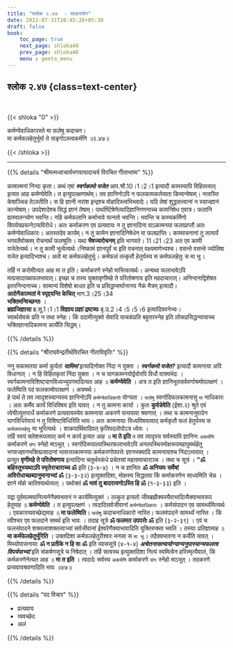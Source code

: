 ```yaml
---
title: "श्लोक २.४७  - साङ्ययोग"
date: 2022-07-31T20:45:26+05:30
draft: false
book:
    toc_page: true
    next_page: shloka48
    prev_page: shloka46
    menu : geeta_menu
---
```




## श्लोक २.४७ {class=text-center}

<br/>

{{< shloka  "0"  >}}

कर्मण्येवाधिकारस्ते मा फलेषु कदाचन।  
मा कर्मफलहेतुर्भूर्मा ते सङ्गोऽस्त्वकर्मणि ॥२.४७॥

{{< /shloka >}}

---


{{% details "श्रीमत्मध्वाचार्यभगवत्पादाचर्य विरचित  गीताभाष्य" %}}

कामात्मनां निन्दा कृता। कथं एषां ***स्वर्गकामो यजेत*** आप.श्रौ.10।1।2।1 
इत्यादौ कामस्यापि विहितत्वात् इत्यत आह कर्मण्येवेति। त इत्युपलक्षणार्थम्। 
तव ज्ञानिनोऽपि न फलकामकर्तव्यता किम्वन्येषाम्। नत्वस्ति केषाञ्चिन्न तेऽस्तीति। 
स हि ज्ञानी नरांश इन्द्रश्च मोहादिस्त्वभिभवादेः। 
यदि तेषां शुद्धसत्त्वानां न स्याज्ज्ञानं कान्येषाम्। उपदेशादेश्च सिद्धं ज्ञानं तेषाम्।
पार्थार्ष्टिषेणेत्यादिज्ञानिगणनाच्च कामनिषेध एवात्र। फलानि ह्यस्वातन्त्र्येण भवन्ति। 
नहि कर्मफलानि कर्माभावे यत्नतो भवन्ति। भवन्ति च काम्यकर्मिणो विपर्ययप्रयत्नेऽप्यविरोधे। 
अतः कर्माकरण एव प्रत्यवायः न तु ज्ञानादिना वाऽकामनया फलाप्राप्तौ अतः कर्मण्येवाधिकारः। 
अतस्तदेव कार्यम्। न तु कामेन ज्ञानादिनिषेधेन वा फलप्राप्तिः। 
कामवचनानां तु तात्पर्यं भगवतैवोक्तम् रोचनार्थं फलश्रुतिः। 
यथा **भैषज्यरोचनम्** इति भागवते। 11।21।23 अत एव कामी यजेतेत्यर्थः। 
न तु कामी भूत्वेत्यर्थः।निष्कामं ज्ञानपूर्वं च इति वचनात् वक्ष्यमाणेभ्यश्च। 
वसन्ते वसन्ते ज्योतिषा यजेत इत्यादिभ्यश्च। अतो मा कर्मफलहेतुर्भूः। 
कर्मफलं तत्कृतौ हेतुर्यस्य स कर्मफलहेतुः स मा भूः।

तर्हि न करोमीत्यत आह मा त इति। कर्माकरणे स्नेहो मास्त्वित्यर्थः। 
अन्यथा फलाभावेऽपि मत्प्रसादाख्यफलभावात्। 
इच्छा च तस्य युक्तावृणीमहे ते परितोषणाय इति महदाचारात्। 
अनिन्दनाद्विशेषत इतरनिन्दनाच्च। सामान्यं विशेषो बाधत इति च प्रसिद्धम्सर्घानानय 
नैकं मैत्रम् इत्यादौ।  
**अतोनैकात्मतां मे स्पृद्दयन्ति केचित्** भाग.3।25।34  
**भक्तिमन्विच्छन्तः** ।  
**ब्रह्मजिज्ञासा** ब्र.सू.1।1।1 
**विज्ञाय प्रज्ञां द्रष्टव्यः** बृ.उ.2।4।5।5।6 इत्यादिववनेभ्यः।  
स्वार्थसेवकं प्रति न तथा स्नेहः। किं ददामीत्युक्ते सेवादि याचकंप्रति बहुतरस्नेह इति लोकप्रसिद्धन्यायाच्च भक्तिज्ञानादिकामना कार्येति सिद्धम्।

{{% /details %}}



{{% details "श्रीराघवेन्द्रतीर्थविरचित गीताविवृतिः" %}}

ननु सकामतया कर्मा कुर्यतां ***यामिमां*** इत्यादिनोक्त निंदा न युक्ता ।
***स्वर्गकमो यजेत?*** इत्यादौ कामनाया अपि विधानात्‌ । न हि विहितकृतां
निंदा युक्ता । न च यागकामनयोर्द्वयोरपि विधौ वाक्यभेदः ।
स्वर्गकामनाविशिष्टयागविध्यभ्युपगमादित्यत आह ॥ **कर्मण्येवेति** । अत्र त
इति ज्ञानिभूतसर्ववर्णाश्रमोपलक्षणं । फलेष्विति पदं फलकामोपलक्षणं ।
अयमर्थः।  
हे पार्थ ते तव त्वादृशस्यान्यस्य ज्ञानिनोऽपि `कर्मण्येवाधिकारो`
योग्यता । `फलेषु` स्वर्गादिफलकामनासु `मा` नाधिकारः । अतः कर्मैव कार्यं
विधिविषय इति यावत्‌ । न तु कामना कार्या । कुतः **कुर्वन्नेवेति** (ईशा.२)
श्रुते एवं त्वेयीत्युत्तरार्धे कर्माकरणे प्रत्यवायस्येव कामनाया अकरणे
पत्ययावा श्रवणात् । तथा च कामनानुवादेन यागविधिरेवायं न तु
विशिष्टविधिरिति भावः। अतः कामनायाः विध्यविषयत्वात्‌ कर्मकृतौ फलं 
हेतुर्यस्य स `कर्मलफलहेतुः` मा भूरित्यर्थः । शाकपार्थिवादिवत् कृतिपदलोपोऽत्र 
ध्येयः ।   
तर्हि स्वयं क्लेशरूपत्वात् कर्म न कार्य इत्यत आह ॥ **मा ते इति**
`ते` तव त्वादृस्य सर्वस्यापि ज्ञानिनः `अकर्मणि` कर्माकरणे `संगः` स्नेहो माऽभूत् । 
स्वर्गादिरूपाल्पास्थिरफलाभावेऽपि   अनल्पस्थिरमोक्षरूपमहापुमर्थहेतु 
भगवज्ज्ञानभक्तिप्रसादानां भावात्तत्कामनया कर्मकरणोपपत्तेः ज्ञानभक्यादि कामनायाश्च 
निंदाऽभावात्‌ ।  
प्रत्युत **वृणीमहे ते परितोषणाय** इत्यादिना चतुर्थस्कंधे  प्रचेतसां महतामाचाराञ्च । 
तथा च सूत्रं । 
**"ॐ बहिस्तूभयथाऽपि स्मृतेराचाराच्च ॐ** इति (३-४-४) । 
न च  ज्ञानितः **ॐ अनियमः सर्वेषां अविरोधाच्छब्दानुमानाभ्यां  ॐ** (३-३-३२) 
इत्युक्तदिशा, मोक्षस्य सिद्धतया किं कर्माकरणेन साध्यमिति चेन्न । 
ज्ञाने मोक्षे चातिश्यार्थत्वात् । यथोक्तं
**ॐ भावं तु बादरायणोऽस्ति हि ॐ** (१-३-३३) इति ।   


यद्वा पूर्वमात्मवानित्यनेनैक्यभावनं न कार्यमित्युक्तं । तत्कुत  इत्यतो
जीवब्रह्मैक्यस्यैवाभादित्यैक्याभावरूप हेतुमाह ॥ **कर्मण्येवेति** । 
त इत्युपलक्षणं । त्वदादिसर्वजीवानां `कर्मण्येवाधिकारः` । कर्मसंपादन एव
सामर्थ्यमित्यर्थः । एवकारव्यवच्छेद्यमाह ॥ **मा फलेष्विति**। `फलेषु`
कदाचनाधिकारो नास्ति। फलमंपादने सामर्थ्यं नास्ति । किं त्वीश्चर एव
फलदाने समर्थ इति भावः । तदाह सूत्रे **ॐ फलमत उपपत्तेः ॐ** इति
(३-२-३९) । एवं च फलसंपादने  शक्तत्वाशक्तत्वाभ्यां सर्वजीवानां
ईश्वरेणैक्याभावादिति   युक्तिरुक्त्ता भवति । तस्याः प्रतिज्ञामाह
॥ **मा कर्मफेलहेतुर्भूरिति** । उक्तदिशा कर्मफलहेतुरीश्वरः 
मनसा स `मा भूः`। तदैक्यभावना न कर्येति यावत्‌ ।  
मिथ्योपासनायाः **ॐ न प्रतीके न हि सः ॐ** इति व्याससूत्रे (४-१-४) 
 ***अचेतनासत्यायोग्यान्यनुपास्यान्यफलत्व विपर्ययाभ्यां*** इति संकर्षणसूत्रे 
 च निषेदात् । तर्हि सत्वस्थ इत्युक्तदिशा नित्यं स्वमित्वेन हरिस्मृत्यैवालं, किं 
 कर्मकरणेनेत्यत आह ॥ **मा त इति** । 
 त्वदादेः सर्वस्य `अकर्मणि` कर्माकरणे `संगः` स्नेहो माऽभूत् । 
 तदकरणे प्रत्यवायश्रवणादिति भावः ॥४७॥

{{% /details %}}


{{% details "पद विचार" %}}

- प्रत्यवाय
- व्यवच्छेद
- अलं

{{% /details %}}
